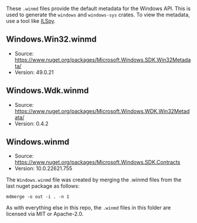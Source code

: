 These `.winmd` files provide the default metadata for the Windows API. This is used to
generate the `windows` and `windows-sys` crates. To view the metadata, use a tool
like [ILSpy](https://github.com/icsharpcode/ILSpy). 

## Windows.Win32.winmd
- Source: https://www.nuget.org/packages/Microsoft.Windows.SDK.Win32Metadata/
- Version: 49.0.21

## Windows.Wdk.winmd
- Source: https://www.nuget.org/packages/Microsoft.Windows.WDK.Win32Metadata/
- Version: 0.4.2

## Windows.winmd
- Source: https://www.nuget.org/packages/Microsoft.Windows.SDK.Contracts
- Version: 10.0.22621.755

The `Windows.winmd` file was created by merging the .winmd files from the last nuget package as follows:

```
mdmerge -o out -i . -n 1
```

As with everything else in this repo, the `.winmd` files in this folder are licensed via MIT or Apache-2.0.

